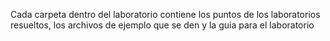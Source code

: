 Cada carpeta dentro del laboratorio contiene los puntos de los laboratorios resueltos, los archivos de ejemplo que se den y la guia para el laboratorio
